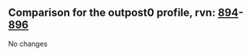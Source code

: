 ## Comparison for the outpost0 profile, rvn: [894](https://github.com/PRO100KatYT/FortniteProfileRevisions/tree/main/profiles/outpost0/894%20outpost0.json)-[896](https://github.com/PRO100KatYT/FortniteProfileRevisions/tree/main/profiles/outpost0/896%20outpost0.json)

No changes
